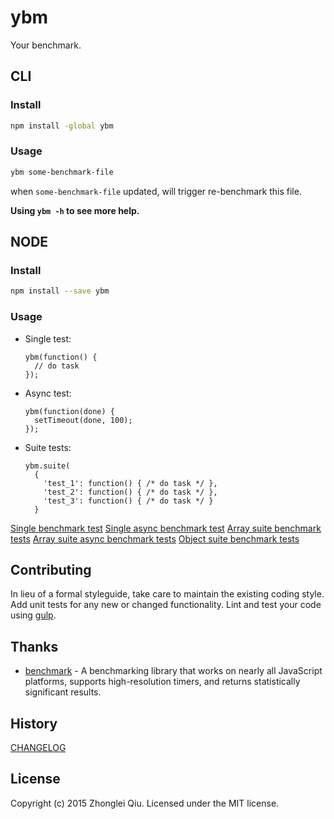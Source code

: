# ybm
<!--
[![NPM version](https://badge.fury.io/js/ybm.svg)](https://npmjs.org/package/ybm)
[![GitHub version][git-tag-image]][project-url]
[![Build Status][travis-image]][travis-url]
[![Dependency Status][daviddm-url]][daviddm-image]
[![Code Climate][climate-image]][climate-url]
[![Coverage Status][coveralls-image]][coveralls-url]
-->

Your benchmark.


## CLI

### Install

```bash
npm install -global ybm
```

### Usage

```bash
ybm some-benchmark-file
```

when `some-benchmark-file` updated, will trigger re-benchmark this file.


__Using `ybm -h` to see more help.__


## NODE


### Install
```bash
npm install --save ybm
```


### Usage

* Single test:

  ```
  ybm(function() {
    // do task
  });
  ```

* Async test:

  ```
  ybm(function(done) {
    setTimeout(done, 100);
  });
  ```

* Suite tests:

  ```
  ybm.suite(
    {
      'test_1': function() { /* do task */ },
      'test_2': function() { /* do task */ },
      'test_3': function() { /* do task */ }
    }
  ```

[Single benchmark test](./examples/single.ybm.js)
[Single async benchmark test](./examples/single-async.ybm.js)
[Array suite benchmark tests](./examples/suite-array.ybm.js)
[Array suite async benchmark tests](./examples/suite-array-async.ybm.js)
[Object suite benchmark tests](./examples/suite-object.ybm.js)



## Contributing

In lieu of a formal styleguide, take care to maintain the existing coding style. Add unit tests for any new or changed functionality. Lint and test your code using [gulp](http://gulpjs.com/).


## Thanks

* [benchmark](https://github.com/bestiejs/benchmark.js) - A benchmarking library that works on nearly all JavaScript platforms, supports high-resolution timers, and returns statistically significant results.


## History

[CHANGELOG](CHANGELOG.md)


## License

Copyright (c) 2015 Zhonglei Qiu. Licensed under the MIT license.



[project-url]: https://github.com/qiu8310/ybm
[git-tag-image]: http://img.shields.io/github/tag/qiu8310/ybm.svg
[climate-url]: https://codeclimate.com/github/qiu8310/ybm
[climate-image]: https://codeclimate.com/github/qiu8310/ybm/badges/gpa.svg
[travis-url]: https://travis-ci.org/qiu8310/ybm
[travis-image]: https://travis-ci.org/qiu8310/ybm.svg?branch=master
[daviddm-url]: https://david-dm.org/qiu8310/ybm.svg?theme=shields.io
[daviddm-image]: https://david-dm.org/qiu8310/ybm
[coveralls-url]: https://coveralls.io/r/qiu8310/ybm
[coveralls-image]: https://coveralls.io/repos/qiu8310/ybm/badge.png

